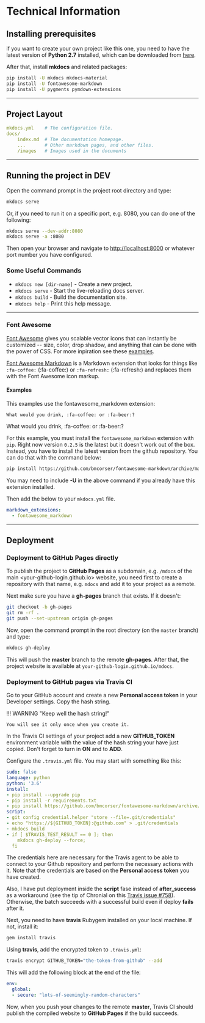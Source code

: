 # Technical Information

## Installing prerequisites

if you want to create your own project like this one, you need to have the latest version of __Python 2.7__ installed, which can be downloaded from [here](https://www.python.org/downloads/).

After that, install __mkdocs__ and related packages:

``` bash
pip install -U mkdocs mkdocs-material
pip install -U fontawesome-markdown
pip install -U pygments pymdown-extensions
```

---

## Project Layout

``` yaml
mkdocs.yml    # The configuration file.
docs/
    index.md  # The documentation homepage.
    ...       # Other markdown pages, and other files.
    /images   # Images used in the documents
```

---

## Running the project in DEV

Open the command prompt in the project root directory and type:

``` bash
mkdocs serve
```

Or, if you need to run it on a specific port, e.g. 8080, you can do one of the following:

``` bash
mkdocs serve --dev-addr:8080
mkdocs serve -a :8080
```

Then open your browser and navigate to <http://localhost:8000> or whatever port number you have configured.

### Some Useful Commands

* `mkdocs new [dir-name]` - Create a new project.
* `mkdocs serve` - Start the live-reloading docs server.
* `mkdocs build` - Build the documentation site.
* `mkdocs help` - Print this help message.

---

### Font Awesome

[Font Awesome](https://fortawesome.github.io) gives you scalable vector icons that can instantly be customized -- size, color, drop shadow, and anything that can be done with the power of CSS. For more inpiration see these [examples](http://fontawesome.io/examples/).

[Font Awesome Markdown](http://bmcorser.github.io/fontawesome-markdown/) is a Markdown extension that looks for things like `:fa-coffee:` (:fa-coffee:) or `:fa-refresh:` (:fa-refresh:) and replaces them with the Font Awesome icon markup.

#### Examples

This examples use the fontawesome_markdown extension:

```none
What would you drink, :fa-coffee: or :fa-beer:?
```

What would you drink, :fa-coffee: or :fa-beer:?

For this example, you must install the `fontawesome_markdown` extension with `pip`. Right now version `0.2.5` is the latest but it doesn't work out of the box. Instead, you have to install the latest version from the github repository. You can do that with the command below:

``` bash
pip install https://github.com/bmcorser/fontawesome-markdown/archive/master.zip
```

You may need to include __-U__ in the above command if you already have this extension installed.

Then add the below to your `mkdocs.yml` file.

``` yaml
markdown_extensions:
  - fontawesome_markdown
```

---

## Deployment

### Deployment to GitHub Pages directly

To publish the project to __GitHub Pages__ as a subdomain, e.g. `/mdocs` of the main <your-github-login.github.io> website, you need first to create a repository with that name, e.g. `mdocs` and add it to your project as a remote.

Next make sure you have a __gh-pages__ branch that exists. If it doesn't:

``` bash
git checkout -b gh-pages
git rm -rf .
git push --set-upstream origin gh-pages
```

Now, open the command prompt in the root directory (on the `master` branch) and type:

``` bash
mkdocs gh-deploy
```

This will push the __master__  branch to the remote __gh-pages__. After that, the project website is available at `your-github-login.github.io/mdocs`.

### Deployment to GitHub pages via Travis CI

Go to your GitHub account and create a new __Personal access token__ in your Developer settings. Copy the hash string.

!!! WARNING "Keep well the hash string!"

    You will see it only once when you create it.

In the Travis CI settings of your project add a new __GITHUB_TOKEN__ environment variable with the value of the hash string your have just copied. Don't forget to turn in __ON__ and to __ADD__.

Configure the `.travis.yml` file. You may start with something like this:

``` yaml
sudo: false
language: python
python: '3.6'
install:
- pip install --upgrade pip
- pip install -r requirements.txt
- pip install https://github.com/bmcorser/fontawesome-markdown/archive/master.zip
script:
- git config credential.helper "store --file=.git/credentials"
- echo "https://${GITHUB_TOKEN}:@github.com" > .git/credentials
- mkdocs build
- if [ $TRAVIS_TEST_RESULT == 0 ]; then
    mkdocs gh-deploy --force;
  fi
```

The credentials here are necessary for the Travis agent to be able to connect to your Github repository and perform the necessary actions with it. Note that the credentials are based on the __Personal access token__ you have created.

Also, I have put deployment inside the __script__ fase instead of __after_success__ as a workaround (see the tip of Chronial on this [Travis issue #758](https://github.com/travis-ci/travis-ci/issues/758)). Otherwise, the batch succeeds with a successful build even if deploy __fails__ after it.

Next, you need to have __travis__ Rubygem installed on your local machine. If not, install it:

``` bash
gem install travis
```

Using __travis__, add the encrypted token to `.travis.yml`:

``` bash
travis encrypt GITHUB_TOKEN="the-token-from-github" --add
```

This will add the following block at the end of the file:

``` yaml
env:
  global:
  - secure: "lots-of-seemingly-random-characters"
```

Now, when you push your changes to the remote __master__, Travis CI should publish the compiled website to __GitHub Pages__ if the build succeeds.

